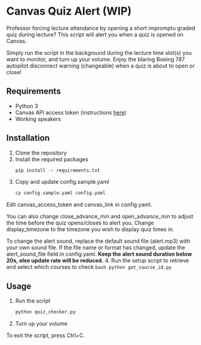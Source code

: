 # Canvas Quiz Alert (WIP)
Professor forcing lecture attendance by opening a short impromptu graded quiz during lecture?
This script will alert you when a quiz is opened on Canvas.

Simply run the script in the background during the lecture time slot(s) you want to monitor,
and turn up your volume.
Enjoy the blaring Boeing 787 autopilot disconnect warning (changeable) when a quiz is about to open or close!

## Requirements
- Python 3
- Canvas API access token (instructions [here](https://community.canvaslms.com/t5/Student-Guide/How-do-I-manage-API-access-tokens-as-a-student/ta-p/273))
- Working speakers

## Installation
1. Clone the repository
2. Install the required packages
    ```bash
    pip install -r requirements.txt
    ```
3. Copy and update config.sample.yaml
    ```bash
    cp config.sample.yaml config.yaml
    ```
Edit canvas_access_token and canvas_link in config.yaml.

You can also change close_advance_min and open_advance_min to adjust the time before the quiz opens/closes to alert you. Change display_timezone to the timezone you wish to display quiz times in.

To change the alert sound, replace the default sound file (alert.mp3) with your own sound file. If the file name or format has changed, update the alert_sound_file field in config.yaml.
**Keep the alert sound duration below 20s, else update rate will be reduced.**
4. Run the setup script to retrieve and select which courses to check
    ```bash
    python get_course_id.py
    ```

## Usage
1. Run the script
    ```bash
    python quiz_checker.py
    ```
2. Turn up your volume

To exit the script, press Ctrl+C.